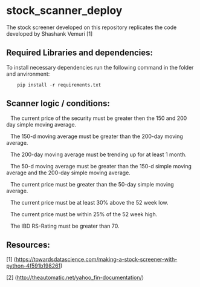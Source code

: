 # stock_scanner_deploy

The stock screener developed on this repository replicates the code developed by Shashank Vemuri [1]

## Required Libraries and dependencies:

To install necessary dependencies run the following command in the folder and anvironment:
```shell
    pip install -r requirements.txt
```

## Scanner logic / conditions:

&ensp; The current price of the security must be greater then the 150 and 200 day simple moving average.

&ensp; The 150-d moving average must be greater than the 200-day moving average.

&ensp; The 200-day moving average must be trending up for at least 1 month.

&ensp; The 50-d moving average must be greater than the 150-d simple moving average and the 200-day simple moving average.

&ensp; The current price must be greater than the 50-day simple moving average.

&ensp; The current price must be at least 30% above the 52 week low.

&ensp; The current price must be within 25% of the 52 week high.

&ensp; The IBD RS-Rating must be greater than 70.

## Resources:
[1] (https://towardsdatascience.com/making-a-stock-screener-with-python-4f591b198261)

[2] (http://theautomatic.net/yahoo_fin-documentation/)
